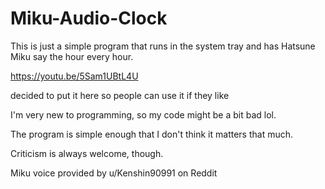 # Miku-Audio-Clock

This is just a simple program that runs in the system tray and has Hatsune Miku say the hour every hour.

https://youtu.be/5Sam1UBtL4U

decided to put it here so people can use it if they like

I'm very new to programming, so my code might be a bit bad lol.

The program is simple enough that I don't think it matters that much. 

Criticism is always welcome, though. 

 

Miku voice provided by u/Kenshin90991 on Reddit 
